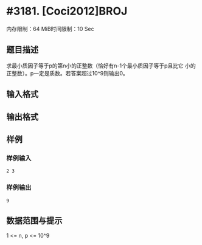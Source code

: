 # #3181. [Coci2012]BROJ 

内存限制：64 MiB时间限制：10 Sec

## 题目描述

求最小质因子等于p的第n小的正整数（恰好有n-1个最小质因子等于p且比它
小的正整数）。p一定是质数。若答案超过10^9则输出0。 
 

 

## 输入格式

## 输出格式

## 样例

### 样例输入

    
    2 3 
    

### 样例输出

    
    9
    

## 数据范围与提示

1 <= n, p <= 10^9
